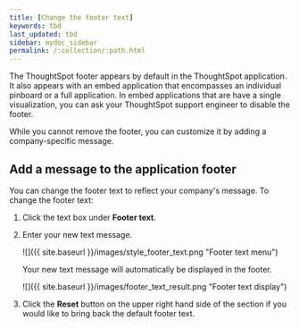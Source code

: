```yaml
---
title: [Change the footer text]
keywords: tbd
last_updated: tbd
sidebar: mydoc_sidebar
permalink: /:collection/:path.html
---
```

The ThoughtSpot footer appears by default in the ThoughtSpot application. It
also appears with an embed application that encompasses an individual pinboard
or a full application. In embed applications that are have a single
visualization, you can ask your ThoughtSpot support engineer to disable the
footer.

While you cannot remove the footer, you can customize it by adding a
company-specific message.

## Add a message to the application footer

You can change the footer text to reflect your company's message. To change the
footer text:

1. Click the text box under **Footer text**.
2. Enter your new text message.

     ![]({{ site.baseurl }}/images/style_footer_text.png "Footer text menu")

    Your new text message will automatically be displayed in the footer.

     ![]({{ site.baseurl }}/images/footer_text_result.png "Footer text display")

3. Click the **Reset** button on the upper right hand side of the section if you would like to bring back the default footer text.
